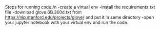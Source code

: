 Steps for running code:/n
-create a virtual env
-install the requirements.txt file
-download glove.6B.300d.txt from https://nlp.stanford.edu/projects/glove/ and put it in same directory
-open your jupyter notebook with your virtual env and run the code.
